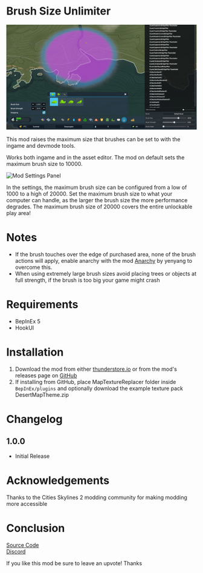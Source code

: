 # Brush Size Unlimiter

![Brush Ingame](https://raw.githubusercontent.com/Cgameworld/BrushSizeUnlimiter/master/previewimage1.jpg)

This mod raises the maximum size that brushes can be set to with the ingame and devmode tools. 

Works both ingame and in the asset editor. The mod on default sets the maximum brush size to 10000. 

![Mod Settings Panel]((https://raw.githubusercontent.com/Cgameworld/BrushSizeUnlimiter/master/previewimage1.jpg))

In the settings, the maximum brush size can be configured from a low of 1000 to a high of 20000. Set the maximum brush size to what your computer can handle, as the larger the brush size the more performance degrades. The maximum brush size of 20000 covers the entire unlockable play area!

# Notes

- If the brush touches over the edge of purchased area, none of the brush actions will apply, enable anarchy with the mod [Anarchy](https://thunderstore.io/c/cities-skylines-ii/p/yenyang/Anarchy/) by yenyang to overcome this.
- When using extremely large brush sizes avoid placing trees or objects at full strength, if the brush is too big your game might crash

# Requirements
- BepInEx 5
- HookUI

# Installation
1) Download the mod from either [thunderstore.io](https://thunderstore.io/c/cities-skylines-ii/p/Cgameworld/Brush_Size_Unlimiter) or from the mod's releases page on [GitHub](https://github.com/Cgameworld/BrushSizeUnlimiter/releases) 
2) If installing from GitHub, place MapTextureReplacer folder inside `BepInEx/plugins` and optionally download the example texture pack DesertMapTheme.zip

# Changelog

## 1.0.0 
- Initial Release

# Acknowledgements

Thanks to the Cities Skylines 2 modding community for making modding more accessible

# Conclusion

[Source Code](https://github.com/Cgameworld/BrushSizeUnlimiter/)   
[Discord](https://discord.gg/tDZhaMrgsQ)

If you like this mod be sure to leave an upvote! Thanks